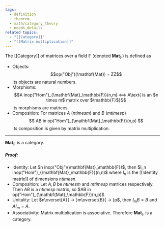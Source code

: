 ```yaml
---
tags:
  - definition
  - theorem
  - math/category_theory
  - needs_details
related topics:
  - "[[Category]]"
  - "[[Matrix multiplication]]"
---
```

The [[Category]] of matrices over a field $\mathbb{F}$ (denoted $\mathbf{Mat}_\mathbb{F}$) is defined as
- Objects:
	$$op("Obj")(\mathbf{Mat}) = ZZ$$
	Its objects are natural numbers.
- Morphisms:
	$$A inop("Hom")_{\mathbf{Mat}_\mathbb{F}}(n,m) <==> A\text{ is an $n times m$ matrix over $\mathbb{F}$}$$
	Its morphisms are matrices.
- Composition:
	For matrices $A$ $(n times m)$ and $B$ $(m times p)$$$
		AB in op("Hom")_{\mathbf{Mat}_\mathbb{F}}(n,p)
	$$Its composition is given by matrix multiplication.
---
$\mathbf{Mat}_\mathbb{F}$ is a category.
##### Proof:
- Identity:
	Let $n inop("Obj")(\mathbf{Mat}_\mathbb{F})$, then $I_n inop("Hom")_{\mathbf{Mat}_\mathbb{F}}(n,n)$ where $I_n$ is the [[Identity matrix]] of dimensions $n times n$.
- Composition:
	Let $A,B$ be $n times m$ and $m times p$ matrices respectively. Then $AB$ is a $n times p$ matrix, so $AB in op("Hom")_{\mathbf{Mat}_\mathbb{F}}(n,p)$.
- Unitality:
	Let $n\overset{A}{ -> }m\overset{B}{ -> }p$, then $I_m B =B$ and $A I_m = A$.
- Associativity:
	Matrix multiplication is associative.
Therefore $\mathbf{Mat}_\mathbb{F}$ is a category.